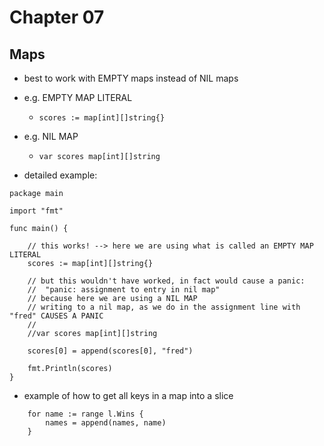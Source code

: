 # Chapter 07

## Maps

* best to work with EMPTY maps instead of NIL maps

* e.g. EMPTY MAP LITERAL
	* `scores := map[int][]string{}`
* e.g. NIL MAP
	* `var scores map[int][]string`

* detailed example:
```
package main

import "fmt"

func main() {

	// this works! --> here we are using what is called an EMPTY MAP LITERAL
	scores := map[int][]string{}

	// but this wouldn't have worked, in fact would cause a panic:
	//	"panic: assignment to entry in nil map"
	// because here we are using a NIL MAP
	// writing to a nil map, as we do in the assignment line with "fred" CAUSES A PANIC
	//
	//var scores map[int][]string

	scores[0] = append(scores[0], "fred")

	fmt.Println(scores)
}
```

* example of how to get all keys in a map into a slice

```
	for name := range l.Wins {
		names = append(names, name)
	}
```